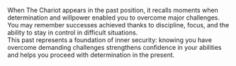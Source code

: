 When The Chariot appears in the past position, it recalls moments when determination and willpower enabled you to overcome major challenges. You may remember successes achieved thanks to discipline, focus, and the ability to stay in control in difficult situations.  
This past represents a foundation of inner security: knowing you have overcome demanding challenges strengthens confidence in your abilities and helps you proceed with determination in the present.
